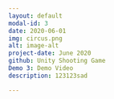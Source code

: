 ```yaml
---
layout: default
modal-id: 3
date: 2020-06-01
img: circus.png
alt: image-alt
project-date: June 2020
github: Unity Shooting Game
Demo 3: Demo Video
description: 123123sad

---
```

